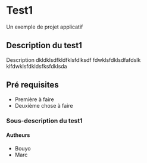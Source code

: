 # Test1

Un exemple de projet applicatif

## Description du test1

Description dkldklsdfkldfklsfdlksdf  fdwklsfdklsdfafdslk klfdwklsfdkldsfksfdklsda

## Pré requisites

- Première à faire
- Deuxième chose à faire

### Sous-description du test1

#### Autheurs
 - Bouyo
 - Marc